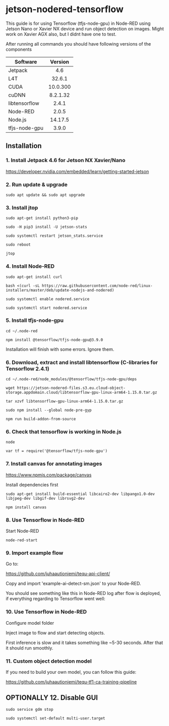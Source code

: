 # jetson-nodered-tensorflow

This guide is for using Tensorflow (tfjs-node-gpu) in Node-RED using Jetson Nano or Xavier NX device and run object detection on images. Might work on Xavier AGX also, but I didnt have one to test. 

After running all commands you should have following versions of the components

| Software      | Version       | 
| ------------- |:-------------:| 
| Jetpack       | 4.6           | 
| L4T           | 32.6.1        | 
| CUDA          | 10.0.300      |  
| cuDNN         | 8.2.1.32	    | 
| libtensorflow | 2.4.1		      | 
| Node-RED	    | 2.0.5	        |
| Node.js       | 14.17.5       |
| tfjs-node-gpu | 3.9.0	        | 

## Installation

### 1. Install Jetpack 4.6 for Jetson NX Xavier/Nano

https://developer.nvidia.com/embedded/learn/getting-started-jetson

### 2. Run update & upgrade

```
sudo apt update && sudo apt upgrade
```

### 3. Install jtop 

```
sudo apt-get install python3-pip
```

```
sudo -H pip3 install -U jetson-stats
```

```
sudo systemctl restart jetson_stats.service
```

```
sudo reboot
```

```
jtop
```

### 4. Install Node-RED 

```
sudo apt-get install curl
```

```
bash <(curl -sL https://raw.githubusercontent.com/node-red/linux-installers/master/deb/update-nodejs-and-nodered)
```

```
sudo systemctl enable nodered.service
```

```
sudo systemctl start nodered.service
```

### 5. Install tfjs-node-gpu

```
cd ~/.node-red
```

```
npm install @tensorflow/tfjs-node-gpu@3.9.0 
```

Installation will finish with some errors. Ignore them.

### 6. Download, extract and install libtensorflow (C-libraries for Tensorflow 2.4.1)

```
cd ~/.node-red/node_modules/@tensorflow/tfjs-node-gpu/deps
```

```
wget https://jetson-nodered-files.s3.eu.cloud-object-storage.appdomain.cloud/libtensorflow-gpu-linux-arm64-1.15.0.tar.gz
```

```
tar xzvf libtensorflow-gpu-linux-arm64-1.15.0.tar.gz
```

```
sudo npm install --global node-pre-gyp
```

```
npm run build-addon-from-source
```

### 6.  Check that tensorflow is working in Node.js

```
node
```

```
var tf = require('@tensorflow/tfjs-node-gpu')
```

### 7. Install canvas for annotating images

https://www.npmjs.com/package/canvas

Install dependencies first

```
sudo apt-get install build-essential libcairo2-dev libpango1.0-dev libjpeg-dev libgif-dev librsvg2-dev
```

```
npm install canvas
```

### 8. Use Tensorflow in Node-RED

Start Node-RED

```
node-red-start
```

### 9. Import example flow 

Go to:

https://github.com/juhaautioniemi/tequ-api-client/

Copy and import 'example-ai-detect-sm.json' to your Node-RED.

You should see something like this in Node-RED log after flow is deployed, if everything regarding to Tensorflow went well:

### 10. Use Tensorflow in Node-RED

Configure model folder

Inject image to flow and start detecting objects.

First inference is slow and it takes something like ~5-30 seconds. After that it should run smoothly.

### 11. Custom object detection model

If you need to build your own model, you can follow this guide:

https://github.com/juhaautioniemi/tequ-tf1-ca-training-pipeline

## OPTIONALLY 12. Disable GUI

```
sudo service gdm stop
```

```
sudo systemctl set-default multi-user.target
```
